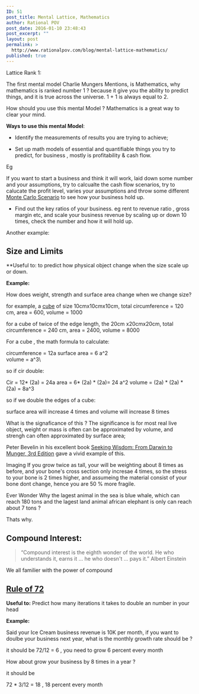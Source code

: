 ```yaml
---
ID: 51
post_title: Mental Lattice, Mathematics
author: Rational POV
post_date: 2016-01-10 23:48:43
post_excerpt: ""
layout: post
permalink: >
  http://www.rationalpov.com/blog/mental-lattice-mathematics/
published: true
---
```


Lattice Rank 1:

The first mental model Charlie Mungers Mentions, is Mathematics, why mathematics is ranked number 1 ? because it give you the ability to predict things, and it is true across the universe. 1 + 1 is always equal to 2.

How should you use this mental Model ? Mathematics is a great way to clear your mind.

__Ways to use this mental Model__:

* Identify the measurements of results you are trying to achieve;

* Set up math models of essential and quantifiable things you try to predict, for business , mostly is profitability & cash flow. 
 
Eg

If you want to start a business and think it will work, laid down some number and your assumptions, try to calcualte the cash flow scenarios, try to calucate the profit level, varies your assumptions and throw some different [Monte Carlo Scenario](https://en.wikipedia.org/wiki/Monte_Carlo_method) to see how your business hold up.

* Find out the key ratios of your business. eg rent to revenue ratio , gross margin etc, and scale your business revenue by scaling up or down 10 times, check the number and how it will hold up.  

Another example:

## Size and Limits

**Useful to: to predict how physical object change when the size scale up or down.


__Example:__

How does weight, strength and surface area change when we change size?  


for example, a [cube](https://en.wikipedia.org/wiki/Cube) of size 10cmx10cmx10cm, total circumference = 120 cm, area = 600, volume = 1000

for a cube of twice of the edge length, the 20cm x20cmx20cm,  total circumference = 240 cm, area = 2400, volume = 8000


For a cube , the math formula to calculate:

circumference = 12a 
surface area = 6 a^2\
volume = a^3\

so if cir double:

Cir = 12* (2a) = 24a
area = 6* (2a) * (2a)= 24 a^2
volume = (2a) * (2a) * (2a) = 8a^3

so if we double the edges of a cube:  

surface area will increase 4 times 
and volume will increase 8 times 

What is the signaficance of this ? The significance is for most real live object, weight or mass is often can be approximated by volume, and strengh can often approximated by surface area;

Peter Bevelin in his excellent book [Seeking Wisdom: From Darwin to Munger, 3rd Edition](http://www.amazon.com/Seeking-Wisdom-Darwin-Munger-3rd/dp/1578644283/ref=sr_1_1?ie=UTF8&qid=1452472859&sr=8-1&keywords=Seeking+Wisdom%3A+From+Darwin+To+Munger) gave a vivid example of this.

Imaging If you grow twice as tall, your will be weighting about 8 times as before, and your bone's cross section only incresae 4 times, so the stress to your bone is 2 times higher, and assumeing the material consist of your bone dont change, hence you are 50 % more fragile.

Ever Wonder Why the lagest animal in the sea is blue whale, which can reach 180 tons and the lagest land animal african elephant is only can reach about 7 tons ? 

Thats why.

## Compound Interest:

>“Compound interest is the eighth wonder of the world. He who understands it, earns it ... he who doesn't ... pays it.”
>Albert Einstein 

We all familier with the power of compound


## [Rule of 72](https://en.wikipedia.org/wiki/Rule_of_72)

**Useful to:** Predict how many iterations it takes to double an number in your head

__Example:__

Said your Ice Cream business revenue is 10K per month, if you want to doulbe your business next year, what is the monthly growth rate should be ?

it should be 72/12 = 6 , you need to grow 6 percent every month

How about grow your business by 8 times in a year ?

it should be 

72 * 3/12 = 18 , 18 percent every month











